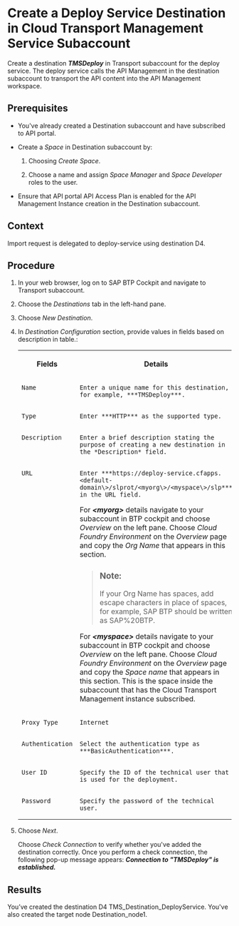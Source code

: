 <!-- loio09b1eec875d141a08cf7653a640190a2 -->

# Create a Deploy Service Destination in Cloud Transport Management Service Subaccount

Create a destination ***TMSDeploy*** in Transport subaccount for the deploy service. The deploy service calls the API Management in the destination subaccount to transport the API content into the API Management workspace.



<a name="loio09b1eec875d141a08cf7653a640190a2__prereq_ckt_1jf_p4b"/>

## Prerequisites

-   You've already created a Destination subaccount and have subscribed to API portal.

-   Create a *Space* in Destination subaccount by:

    1.  Choosing *Create Space*.

    2.  Choose a name and assign *Space Manager* and *Space Developer* roles to the user.


-   Ensure that API portal API Access Plan is enabled for the API Management Instance creation in the Destination subaccount.




<a name="loio09b1eec875d141a08cf7653a640190a2__context_mv2_z2d_44b"/>

## Context

Import request is delegated to deploy-service using destination D4.



<a name="loio09b1eec875d141a08cf7653a640190a2__steps_nv2_z2d_44b"/>

## Procedure

1.  In your web browser, log on to SAP BTP Cockpit and navigate to Transport subaccount.

2.  Choose the *Destinations* tab in the left-hand pane.

3.  Choose *New Destination*.

4.  In *Destination Configuration* section, provide values in fields based on description in table.:


    <table>
    <tr>
    <th valign="top">

    Fields


    
    </th>
    <th valign="top">

    Details


    
    </th>
    </tr>
    <tr>
    <td valign="top">
    
        Name


    
    </td>
    <td valign="top">
    
        Enter a unique name for this destination, for example, ***TMSDeploy***.


    
    </td>
    </tr>
    <tr>
    <td valign="top">
    
        Type


    
    </td>
    <td valign="top">
    
        Enter ***HTTP*** as the supported type.


    
    </td>
    </tr>
    <tr>
    <td valign="top">
    
        Description


    
    </td>
    <td valign="top">
    
        Enter a brief description stating the purpose of creating a new destination in the *Description* field.


    
    </td>
    </tr>
    <tr>
    <td valign="top">
    
        URL


    
    </td>
    <td valign="top">
    
        Enter ***https://deploy-service.cfapps.<default-domain\>/slprot/<myorg\>/<myspace\>/slp*** in the URL field.

    For ***<myorg\>*** details navigate to your subaccount in BTP cockpit and choose *Overview* on the left pane. Choose *Cloud Foundry Environment* on the *Overview* page and copy the *Org Name* that appears in this section.

    > ### Note:  
    > If your Org Name has spaces, add escape characters in place of spaces, for example, SAP BTP should be written as SAP%20BTP.

    For ***<myspace\>*** details navigate to your subaccount in BTP cockpit and choose *Overview* on the left pane. Choose *Cloud Foundry Environment* on the *Overview* page and copy the *Space name* that appears in this section. This is the space inside the subaccount that has the Cloud Transport Management instance subscribed.


    
    </td>
    </tr>
    <tr>
    <td valign="top">
    
        Proxy Type


    
    </td>
    <td valign="top">
    
        Internet


    
    </td>
    </tr>
    <tr>
    <td valign="top">
    
        Authentication


    
    </td>
    <td valign="top">
    
        Select the authentication type as ***BasicAuthentication***.


    
    </td>
    </tr>
    <tr>
    <td valign="top">
    
        User ID


    
    </td>
    <td valign="top">
    
        Specify the ID of the technical user that is used for the deployment.


    
    </td>
    </tr>
    <tr>
    <td valign="top">
    
        Password


    
    </td>
    <td valign="top">
    
        Specify the password of the technical user.


    
    </td>
    </tr>
    </table>
    
5.  Choose *Next*.

    Choose *Check Connection* to verify whether you've added the destination correctly. Once you perform a check connection, the following pop-up message appears: ***Connection to "TMSDeploy" is established.***




<a name="loio09b1eec875d141a08cf7653a640190a2__result_j2v_h2w_n4b"/>

## Results

You’ve created the destination D4 TMS\_Destination\_DeployService. You've also created the target node Destination\_node1.

